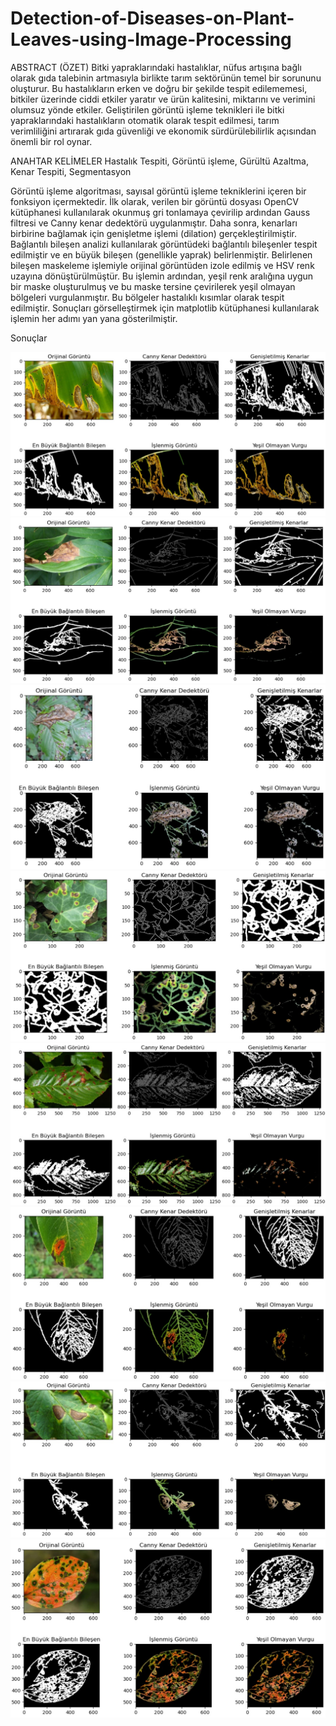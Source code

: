 # Detection-of-Diseases-on-Plant-Leaves-using-Image-Processing
ABSTRACT (ÖZET)
Bitki yapraklarındaki hastalıklar, nüfus artışına bağlı olarak gıda talebinin artmasıyla birlikte tarım sektörünün temel bir sorununu oluşturur. Bu hastalıkların erken ve doğru bir şekilde tespit edilememesi, bitkiler üzerinde ciddi etkiler yaratır ve ürün kalitesini, miktarını ve verimini olumsuz yönde etkiler. Geliştirilen görüntü işleme teknikleri ile bitki yapraklarındaki hastalıkların otomatik olarak tespit edilmesi, tarım verimliliğini artırarak gıda güvenliği ve ekonomik sürdürülebilirlik açısından önemli bir rol oynar.


ANAHTAR KELİMELER
Hastalık Tespiti, Görüntü işleme, Gürültü Azaltma, Kenar Tespiti, Segmentasyon

Görüntü işleme algoritması, sayısal görüntü işleme tekniklerini içeren bir fonksiyon içermektedir. İlk olarak, verilen bir görüntü dosyası OpenCV kütüphanesi kullanılarak okunmuş gri tonlamaya çevirilip ardından Gauss filtresi ve Canny kenar dedektörü uygulanmıştır. Daha sonra, kenarları birbirine bağlamak için genişletme işlemi (dilation) gerçekleştirilmiştir. Bağlantılı bileşen analizi kullanılarak görüntüdeki bağlantılı bileşenler tespit edilmiştir ve en büyük bileşen (genellikle yaprak) belirlenmiştir. Belirlenen bileşen maskeleme işlemiyle orijinal görüntüden izole edilmiş ve HSV renk uzayına dönüştürülmüştür. Bu işlemin ardından, yeşil renk aralığına uygun bir maske oluşturulmuş ve bu maske tersine çevirilerek yeşil olmayan bölgeleri vurgulanmıştır. Bu bölgeler hastalıklı kısımlar olarak tespit edilmiştir. Sonuçları görselleştirmek için matplotlib kütüphanesi kullanılarak işlemin her adımı yan yana gösterilmiştir.

Sonuçlar

![](result.jpg)
![](result2.jpg)
![](result3.jpg)
![](result4.jpg)
![](result5.jpg)
![](result6.jpg)
![](result7.jpg)
![](result8.jpg)



